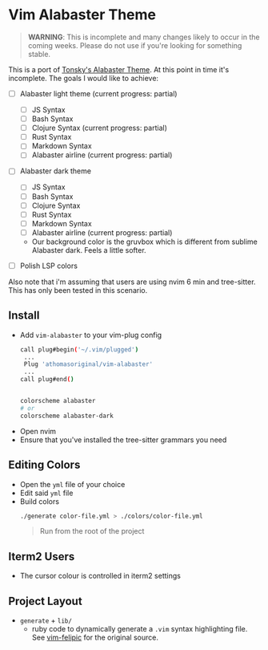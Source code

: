 # Vim Alabaster Theme

> **WARNING**: This is incomplete and many changes likely to occur in the coming weeks. Please do not use if you're looking 
> for something stable.

This is a port of [Tonsky's Alabaster Theme].  At this point in time it's incomplete.  The goals I would like to achieve:

- [ ] Alabaster light theme (current progress: partial)
  - [ ] JS Syntax
  - [ ] Bash Syntax
  - [ ] Clojure Syntax (current progress: partial)
  - [ ] Rust Syntax
  - [ ] Markdown Syntax
  - [ ] Alabaster airline (current progress: partial)
- [ ] Alabaster dark theme
  - [ ] JS Syntax
  - [ ] Bash Syntax
  - [ ] Clojure Syntax
  - [ ] Rust Syntax
  - [ ] Markdown Syntax
  - [ ] Alabaster airline (current progress: partial)
  - Our background color is the gruvbox which is different from sublime Alabaster dark.  Feels a little softer.
- [ ] Polish LSP colors


Also note that i'm assuming that users are using nvim 6 min and tree-sitter.  This has only been tested in this scenario.


## Install

- Add `vim-alabaster` to your vim-plug config
  ```bash
  call plug#begin('~/.vim/plugged')
   ...
   Plug 'athomasoriginal/vim-alabaster'
   ...
  call plug#end()

  
  colorscheme alabaster
  # or
  colorscheme alabaster-dark
  ```
- Open nvim
- Ensure that you've installed the tree-sitter grammars you need


## Editing Colors

- Open the `yml` file of your choice
- Edit said `yml` file
- Build colors
  ```bash
  ./generate color-file.yml > ./colors/color-file.yml
  ```
  > Run from the root of the project


## Iterm2 Users

- The cursor colour is controlled in iterm2 settings


## Project Layout

- `generate` + `lib/`
  - ruby code to dynamically generate a `.vim` syntax highlighting file.  See [vim-felipic] for the original source.


[Tonsky's Alabaster Theme]: https://github.com/tonsky/sublime-scheme-alabaster
[vim-felipic]: https://github.com/felipec/vim-felipec